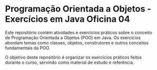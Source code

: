 # Programação Orientada a Objetos - Exercícios em Java Oficina 04

Este repositório contém atividades e exercícios práticos sobre o conceito de Programação Orientada a Objetos (POO) em Java. 
Os exercícios abordam temas como classes, objetos, construtores e outros conceitos fundamentais da POO.

O objetivo deste repositório é organizar os exercícios práticos feitos durante o curso, servindo como material de estudo e referência.
